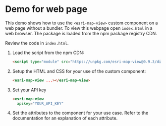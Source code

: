 # Demo for web page

This demo shows how to use the `<esri-map-view>` custom component on a web page without a bundler. To view this webpage open `index.html` in a web browser. The package is loaded from the npm package registry CDN.

Review the code in `index.html`.

1. Load the script from the npm CDN:

   ```html
   <script type="module" src="https://unpkg.com/esri-map-view@0.9.3/dist/esri-map-view/esri-map-view.esm.js"></script>
   ```

2. Setup the HTML and CSS for your use of the custom component:

   ```html
   <esri-map-view ...></esri-map-view>
   ```

3. Set your API key

   ```html
   <esri-map-view
     apikey="YOUR_API_KEY"
   ```

4. Set the attributes to the component for your use case. Refer to the documentation for an explanation of each attribute.
